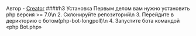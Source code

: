 Автор - [Creator](https://vk.com/normalfir)
####h3 Установка
Первым делом вам нужно установить php версия >= 7.0\n
2. Склонируйте репозиторий\n
3. Перейдите в дерикторию с ботом(php-bot-longpoll)\n
4. Запустите бота командой «php Bot.php»
